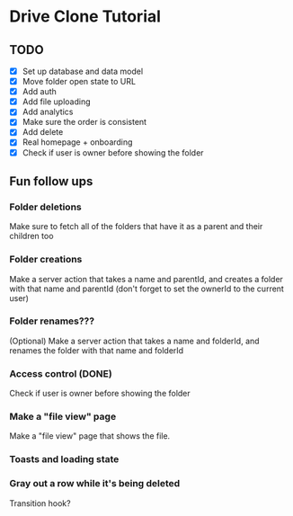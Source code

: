 # Drive Clone Tutorial

## TODO

- [x] Set up database and data model
- [x] Move folder open state to URL
- [x] Add auth
- [x] Add file uploading
- [x] Add analytics
- [x] Make sure the order is consistent
- [x] Add delete
- [x] Real homepage + onboarding
- [x] Check if user is owner before showing the folder

## Fun follow ups

### Folder deletions

Make sure to fetch all of the folders that have it as a parent and their children too

### Folder creations

Make a server action that takes a name and parentId, and creates a folder with that name and parentId (don't forget to set the ownerId to the current user)

### Folder renames???

(Optional) Make a server action that takes a name and folderId, and renames the folder with that name and folderId

### Access control (DONE)

Check if user is owner before showing the folder

### Make a "file view" page

Make a "file view" page that shows the file.

### Toasts and loading state

### Gray out a row while it's being deleted

Transition hook?
